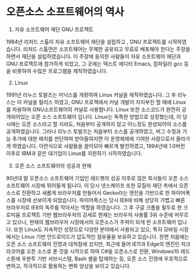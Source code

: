 # 오픈소스 소프트웨어의 역사

1. 자유 소프트웨어 재단 GNU 프로젝트

1984년 리처드 스톨이 자유 소프트웨어 재단을 설립하고 , GNU 프로젝트를 시작하였습니다. 리처드 스톨먼은 소프트웨어는 무제한 공유되고 무료로 배포해야 한다는 주장을 하면서 재단을 설립하였습니다. 이 주장에 동의한 사람들이 자유 소프트웨어 재단과 GNU 프로젝트에 참가하게 되었고, 그 곳에는 텍스트 에디터 Emacs, 컴파일러 gcc 등을 비롯하여 수많은 프로그램을 제작하였습니다.

2. Linux

1991년 리누스 토발즈는 미닉스를 개량하여 Linux 커널을 제작하였습니다. 그 후 리누스는 이 커널을 릴리스 하였고, GNU 프로젝에서 커널 개발이 지지부진 할 때에 Linux를 차용하여 GNU소프트웨어의 커널로 사용합니다. Linux 또한 소스코드가 완전히 공개되어있는 오픈 소스 소프트웨어 입니다. Linux는 독특한 방법으로 성장했는데, 이 당시에는 오픈 소스라고 할 지라도, 처음부터 공개하지 않고 어느정도 완성되어야 소스를 공개하였습니다. 그러나 리누스 토발즈는 처음부터 소스를 공개하였고, 버그 수정과 기능 추가에 대한 패치를 판단하여 받아들여지면 이 운영체제에 기여한 사람으로서 올라가게 하였습니다. 이런식으로 사람들을 끌어모아 빠르게 발전하였고, 1994년에 1.0버전 이후로 IBM과 같은 대기업이 Linux를 지원하기 시작하였습니다.

3. 오픈 소스 소프트웨어의 성공과 현재

90년대 말 오픈소스 소프트웨어 기업인 레드햇의 성공 이후로  많은 회사들이 오픈 소스 소프트웨어 시장에 뛰어들게 됩니다. 이 당시 넷스케이프 또한 모질라 재단 측에서 오픈소스로 전환하고 새롭게 브라우저를 만들어서 Gecko라는 엔진을 기반으로 한 파이어폭스를 시장에 선보이게 되었습니다. 파이어폭스는 당시 IE6에 비해 상당히 가볍고 빠른 브라우저로 IE6의 독주를 막아서는 역할을 하였습니다. 그 후 구글 크롬을 필두로 한 크로미움 프로젝트 기반  웹브라우저의 강세로 현재는 브라우저 사용률 3위 수준에 머무르고 있으나, 현재의 웹브라우저 시장에서의 오픈소스가 주력이 되게 한 소프트웨어 입니다. 또한 Linux도 지속적인 성장으로 다양한 분야에서 사용되고 있으, 특히 모바일 시장에서는 Linux 기반 안드로이드가 압도적인 점유율을 보유하고 있습니다. 한편 처음에는 오픈 소스 소프트웨어 진영과 대척점에 섰지만, 최근에 들어 IE11과 Edge의 엔진인 차크라코어를 오픈 소스로 푼 것을 시작으로 하여 C#을 오픈소스로 전환, Windows10 레드스톤에 우분투 기반 서브시스템, Bash 셸을 탑재하는 등, 오픈 소스 진영에 우호적으로 변하고, 적극적으로 활용하는 변화 양상을 보이고 있습니다.
